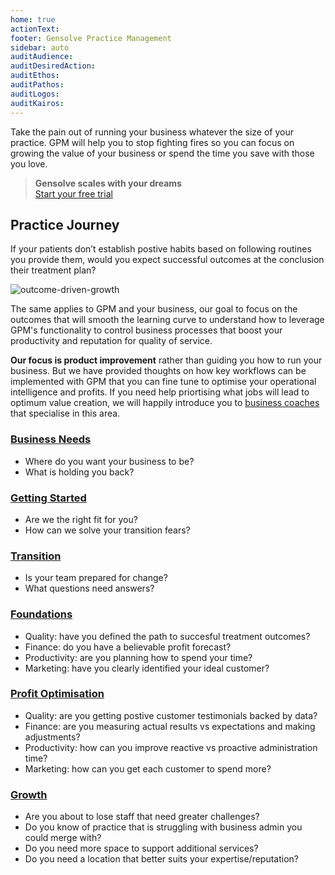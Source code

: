 ```yaml
---
home: true
actionText:
footer: Gensolve Practice Management
sidebar: auto
auditAudience:
auditDesiredAction:
auditEthos:
auditPathos:
auditLogos:
auditKairos:
---
```


Take the pain out of running your business whatever the size of your practice. GPM will help you to stop fighting fires so you can focus on growing the value of your business or spend the time you save with those you love.

> **Gensolve scales with your dreams**<br>[Start your free trial](./practice-journey/getting-started/installation/)

## Practice Journey

If your patients don’t establish postive habits based on following routines you provide them, would you expect successful outcomes at the conclusion their treatment plan?

![outcome-driven-growth](https://drive.google.com/uc?id=1az0uTGS7M5UWUFuNfOCEzeduYA2bz491)

The same applies to GPM and your business, our goal to focus on the outcomes that will smooth the learning curve to understand how to leverage GPM's functionality to control business processes that boost your productivity and reputation for quality of service.

**Our focus is product improvement** rather than guiding you how to run your business. But we have provided thoughts on how key workflows can be implemented with GPM that you can fine tune to optimise your operational intelligence and profits. If you need help priortising what jobs will lead to optimum value creation, we will happily introduce you to [business coaches](./practice-journey/growth/coaching) that specialise in this area.

### [Business Needs](./practice-journey/needs)

- Where do you want your business to be?
- What is holding you back?

### [Getting Started](./practice-journey/getting-started)

- Are we the right fit for you?
- How can we solve your transition fears?

### [Transition](./practice-journey/transition)

- Is your team prepared for change?
- What questions need answers?

### [Foundations](./practice-journey/foundations)

- Quality: have you defined the path to succesful treatment outcomes?
- Finance: do you have a believable profit forecast?
- Productivity: are you planning how to spend your time?
- Marketing: have you clearly identified your ideal customer?

### [Profit Optimisation](./practice-journey/profit-optimisation)

- Quality: are you getting postive customer testimonials backed by data?
- Finance: are you measuring actual results vs expectations and making adjustments?
- Productivity: how can you improve reactive vs proactive administration time?
- Marketing: how can you get each customer to spend more?

### [Growth](./practice-journey/growth)

- Are you about to lose staff that need greater challenges?
- Do you know of practice that is struggling with business admin you could merge with?
- Do you need more space to support additional services?
- Do you need a location that better suits your expertise/reputation?

